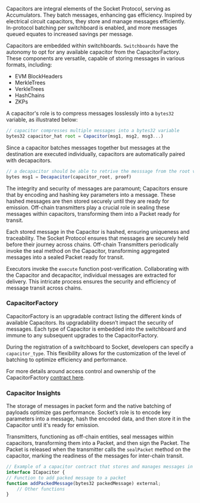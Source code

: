 Capacitors are integral elements of the Socket Protocol, serving as Accumulators. They batch messages, enhancing gas efficiency. Inspired by electrical circuit capacitors, they store and manage messages efficiently. In-protocol batching per switchboard is enabled, and more messages queued equates to increased savings per message.

Capacitors are embedded within switchboards. `Switchboards` have the autonomy to opt for any available capacitor from the CapacitorFactory. These components are versatile, capable of storing messages in various formats, including:

- EVM BlockHeaders
- MerkleTrees
- VerkleTrees
- HashChains
- ZKPs

A capacitor's role is to compress messages losslessly into a `bytes32` variable, as illustrated below:

```javascript
// capacitor compresses multiple messages into a bytes32 variable
bytes32 capacitor_hat root = Capacitor(msg1, msg2, msg3...)
```

Since a capacitor batches messages together but messages at the destination are executed individually, capacitors are automatically paired with decapacitors.

```javascript
// a decapacitor should be able to retrive the messsage from the root via a proof
bytes msg1 = Decapacitor(capacitor_root, proof)
```

The integrity and security of messages are paramount; Capacitors ensure that by encoding and hashing key parameters into a message. These hashed messages are then stored securely until they are ready for emission. Off-chain transmitters play a crucial role in sealing these messages within capacitors, transforming them into a Packet ready for transit.

Each stored message in the Capacitor is hashed, ensuring uniqueness and traceability. The Socket Protocol ensures that messages are securely held before their journey across chains. Off-chain Transmitters periodically invoke the seal method on the Capacitor, transforming aggregated messages into a sealed Packet ready for transit.

Executors invoke the `execute` function post-verification. Collaborating with the Capacitor and decapacitor, individual messages are extracted for delivery. This intricate process ensures the security and efficiency of message transit across chains.

### CapacitorFactory

CapacitorFactory is an upgradable contract listing the different kinds of available Capacitors. Its upgradability doesn’t impact the security of messages. Each type of Capacitor is embedded into the switchboard and immune to any subsequent upgrades to the CapacitorFactory.

During the registration of a switchboard to Socket, developers can specify a `capacitor_type`. This flexibility allows for the customization of the level of batching to optimize efficiency and performance.

For more details around access control and ownership of the CapacitorFactory [contract here](../Ownership.md).

### Capacitor Insights

The storage of messages in packet form and the native batching of payloads optimize gas performance. Socket’s role is to encode key parameters into a message, hash the encoded data, and then store it in the Capacitor until it's ready for emission.

Transmitters, functioning as off-chain entities, seal messages within capacitors, transforming them into a Packet, and then sign the Packet. The Packet is released when the transmitter calls the `sealPacket` method on the capacitor, marking the readiness of the messages for inter-chain transit.

```javascript
// Example of a capacitor contract that stores and manages messages in packets
interface ICapacitor {
// Function to add packed message to a packet
function addPackedMessage(bytes32 packedMessage) external;
    // Other functions
}
```
